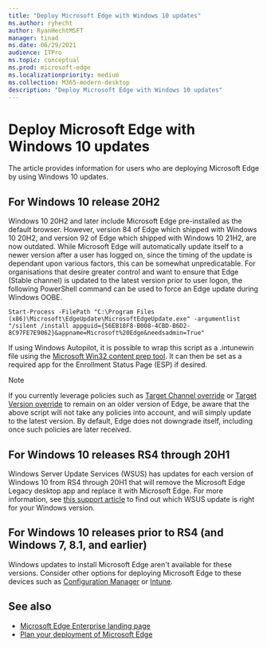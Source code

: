 ```yaml
---
title: "Deploy Microsoft Edge with Windows 10 updates"
ms.author: ryhecht
author: RyanHechtMSFT
manager: tinad
ms.date: 06/29/2021
audience: ITPro
ms.topic: conceptual
ms.prod: microsoft-edge
ms.localizationpriority: medium
ms.collection: M365-modern-desktop
description: "Deploy Microsoft Edge with Windows 10 updates"
---
```


# Deploy Microsoft Edge with Windows 10 updates

The article provides information for users who are deploying Microsoft Edge by using Windows 10 updates.

## For Windows 10 release 20H2

Windows 10 20H2 and later include Microsoft Edge pre-installed as the default browser. However, version 84 of Edge which shipped with Windows 10 20H2, and version 92 of Edge which shipped with Windows 10 21H2, are now outdated. While Microsoft Edge will automatically update itself to a newer version after a user has logged on, since the timing of the update is dependant upon various factors, this can be somewhat unpredicatable. For organisations that desire greater control and want to ensure that Edge (Stable channel) is updated to the latest version prior to user logon, the following PowerShell command can be used to force an Edge update during Windows OOBE.

`Start-Process -FilePath "C:\Program Files (x86)\Microsoft\EdgeUpdate\MicrosoftEdgeUpdate.exe" -argumentlist "/silent /install appguid={56EB18F8-B008-4CBD-B6D2-8C97FE7E9062}&appname=Microsoft%20Edge&needsadmin=True"`

If using Windows Autopilot, it is possible to wrap this script as a .intunewin file using the [Microsoft Win32 content prep tool](/mem/intune/apps/apps-win32-prepare). It can then be set as a required app for the Enrollment Status Page (ESP) if desired.

> [!NOTE]
> If you currently leverage policies such as [Target Channel override](/deployedge/microsoft-edge-update-policies#target-channel-override) or [Target Version override](/deployedge/microsoft-edge-update-policies#targetversionprefix) to remain on an older version of Edge, be aware that the above script will not take any policies into account, and will simply update to the latest version. By default, Edge does not downgrade itself, including once such policies are later received.

## For Windows 10 releases RS4 through 20H1

Windows Server Update Services (WSUS) has updates for each version of Windows 10 from RS4 through 20H1 that will remove the Microsoft Edge Legacy desktop app and replace it with Microsoft Edge. For more information, see [this support article](https://support.microsoft.com/topic/update-in-wsus-for-the-new-microsoft-edge-for-windows-10-version-1809-1903-1909-and-2004-october-29-2020-b4980418-4ec4-dee7-3b17-1c6499bd127c) to find out which WSUS update is right for your Windows version.

## For Windows 10 releases prior to RS4 (and Windows 7, 8.1, and earlier)

Windows updates to install Microsoft Edge aren't available for these versions. Consider other options for deploying Microsoft Edge to these devices such as [Configuration Manager](/configmgr/apps/deploy-use/deploy-edge?bc=https%3a%2f%2fdocs.microsoft.com%2fDeployEdge%2fbreadcrumb%2ftoc.json&toc=https%3a%2f%2fdocs.microsoft.com%2fDeployEdge%2ftoc.json) or [Intune](/intune/apps/apps-windows-edge/?bc=https%3a%2f%2fdocs.microsoft.com%2fDeployEdge%2fbreadcrumb%2ftoc.json&toc=https%3a%2f%2fdocs.microsoft.com%2fDeployEdge%2ftoc.json).

## See also

- [Microsoft Edge Enterprise landing page](https://aka.ms/EdgeEnterprise)
- [Plan your deployment of Microsoft Edge](deploy-edge-plan-deployment.md)
